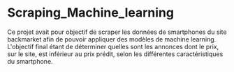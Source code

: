 # Scraping_Machine_learning

Ce projet avait pour objectif de scraper les données de smartphones du site backmarket afin de pouvoir appliquer des modèles de machine learning. L'objectif final étant de déterminer quelles sont les annonces dont le prix, sur le site, est inférieur au prix prédit, selon les différentes caractéristiques du smartphone.
